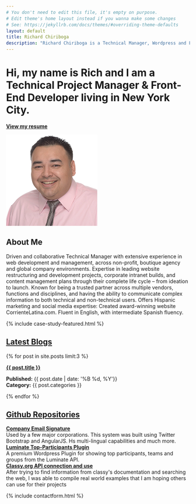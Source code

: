 ```yaml
---
# You don't need to edit this file, it's empty on purpose.
# Edit theme's home layout instead if you wanna make some changes
# See: https://jekyllrb.com/docs/themes/#overriding-theme-defaults
layout: default
title: Richard Chiriboga
description: "Richard Chiriboga is a Technical Manager, Wordpress and Front-End Developer based out of New York City."
---
```

<div class="jumbotron">
  <div class="container text-center">
    <h1>Hi, my name is Rich and I am a <span>Technical Project Manager</span> &amp; <span>Front-End Developer</span> living in New York City.</h1>
  </div>
</div>




<section class="subtron resume">
  <div class="container">
    <div class="row">
      <div class="col-lg-12 col-md-12 col-sm-12 col-xs-12 text-center">
        <p><a class="btn btn-info btn-lg btn-rc" href="/resume/Richard.Chiriboga.Resume.pdf" target="_blank"><strong>View my resume</strong></a></p>
      </div>
    </div>
  </div>
</section>
<section id="aboutme">
  <div class="container">
    <div class="row">
      <div class="col-lg-5 col-md-4 col-sm-3 col-xs-12">
        <img class="img-responsive img-circle center-block" src="img/richard-chiriboga-250.jpg" alt="Richard Chiriboga">
      </div>
      <div class="col-lg-7 col-md-8 col-sm-9 col-xs-12 bio">
          <h2>About Me</h2>
          <p>Driven and collaborative Technical Manager with extensive experience in web development and management, across non-profit, boutique agency and global company environments. Expertise in leading website restructuring and development projects, corporate intranet builds, and content management plans through their complete life cycle – from ideation to launch. Known for being a trusted partner across multiple vendors, functions and disciplines, and having the ability to communicate complex information to both technical and non-technical users. Offers Hispanic marketing and social media expertise: Created award-winning website CorrienteLatina.com. Fluent in English, with intermediate Spanish fluency.</p>
      </div>
    </div>
  </div>
</section>


{% include case-study-featured.html %}

<section class="bt">
  <div class="container">
    <div class="row">
      <div class="col-lg-12 col-md-12 col-sm-12 col-xs-12">
        <h2><a href="/blogs/">Latest Blogs</a></h2>
      </div>
    </div>
    <div class="row">
      {% for post in site.posts limit:3 %}
        <div class="col-lg-4 col-md-4 col-sm-4 col-xs-12">
          <article class="well well-sm">
            <p><a href="{{ site.baseurl }}{{ post.url }}"><strong>{{ post.title }}</strong></a></p>
            <div class="entry">
              <p><strong>Published:</strong> {{ post.date | date: '%B %d, %Y'}}<br/><strong>Category:</strong> {{ post.categories }}</p>
            </div>
          </article>
        </div>
      {% endfor %}
    </div>
  </div>
</section>

<section class="bt">
  <div class="container">
    <div class="row">
      <div class="col-lg-12 col-md-12 col-sm-12 col-xs-12">
        <h2><a href="https://github.com/chiriboga">Github Repositories</a></h2>
      </div>
    </div>
    <div class="row">
      <div class="col-lg-4 col-md-4 col-sm-4 col-xs-12">
        <div class="media">
          <div class="media-left hidden-xs">
            <a href="https://github.com/chiriboga/company-email-signature"><i class="fa fa-envelope fa-6" aria-hidden="true"></i></a>
          </div>
          <div class="media-body">
            <a href="https://github.com/chiriboga/company-email-signature"><strong>Company Email Signature</strong></a><br/>Used by a few major corporations. This system was built using Twitter Bootstrap and AngularJS. Hs multi-lingual capabilities and much more.
          </div>
        </div>
      </div>
      <div class="col-lg-4 col-md-4 col-sm-4 col-xs-12">
        <div class="media">
          <div class="media-left hidden-xs">
            <a href="https://github.com/chiriboga/top-participants"><i class="fa fa-wordpress fa-6" aria-hidden="true"></i></a>
          </div>
          <div class="media-body">
            <a href="https://github.com/chiriboga/top-participants"><strong>Luminate Top-Participants Plugin</strong></a><br/>A premium Wordpress Plugin for showing top participants, teams and groups from the Luminate API.
          </div>
        </div>
      </div>
      <div class="col-lg-4 col-md-4 col-sm-4 col-xs-12">
        <div class="media">
          <div class="media-left hidden-xs">
            <a href="https://github.com/chiriboga/classy-org-api-v2"><i class="fa fa-github fa-6" aria-hidden="true"></i></a>
          </div>
          <div class="media-body">
            <a href="https://github.com/chiriboga/classy-org-api-v2"><strong>Classy.org API connection and use</strong></a><br/>After trying to find information from classy's documentation and searching the web, I was able to compile real world examples that I am hoping others can use for their projects
          </div>
        </div>
      </div>
    </div>
  </div>
</section>



{% include contactform.html %}